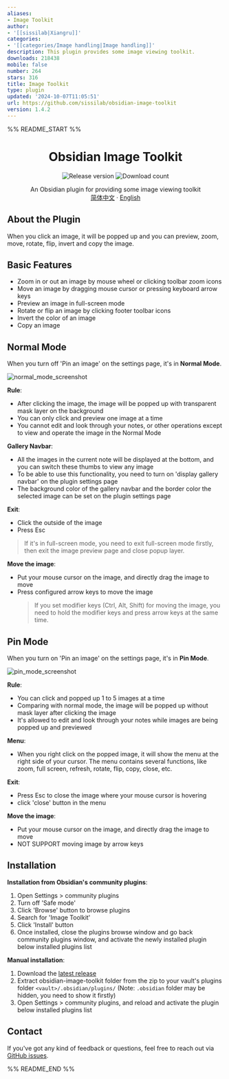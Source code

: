 ```yaml
---
aliases:
- Image Toolkit
author:
- '[[sissilab|Xiangru]]'
categories:
- '[[categories/Image handling|Image handling]]'
description: This plugin provides some image viewing toolkit.
downloads: 218438
mobile: false
number: 264
stars: 316
title: Image Toolkit
type: plugin
updated: '2024-10-07T11:05:51'
url: https://github.com/sissilab/obsidian-image-toolkit
version: 1.4.2
---
```


%% README_START %%

<h1 align="center">Obsidian Image Toolkit</h1>

<p align="center">
    <img alt="Release version" src="https://img.shields.io/github/v/release/sissilab/obsidian-image-toolkit?style=for-the-badge">
    <img alt="Download count" src="https://img.shields.io/github/downloads/sissilab/obsidian-image-toolkit/total?style=for-the-badge">
</p>

<p align="center">
    <span>An Obsidian plugin for providing some image viewing toolkit</span>
    <br/>
    <a href="/README_cn.md">简体中文</a>
    ·
    <a href="/README.md">English</a>
</p>


## About the Plugin
When you click an image, it will be popped up and you can preview, zoom, move, rotate, flip, invert and copy the image.

## Basic Features
- Zoom in or out an image by mouse wheel or clicking toolbar zoom icons
- Move an image by dragging mouse cursor or pressing keyboard arrow keys
- Preview an image in full-screen mode
- Rotate or flip an image by clicking footer toolbar icons
- Invert the color of an image
- Copy an image

## Normal Mode

When you turn off 'Pin an image' on the settings page, it's in **Normal Mode**. 

![normal_mode_screenshot](https://raw.githubusercontent.com/sissilab/obsidian-image-toolkit/master/example/normal_mode_screenshot.png)

**Rule**:
- After clicking the image, the image will be popped up with transparent mask layer on the background
- You can only click and preview one image at a time
- You cannot edit and look through your notes, or other operations except to view and operate the image in the Normal Mode

**Gallery Navbar**:
- All the images in the current note will be displayed at the bottom, and you can switch these thumbs to view any image
- To be able to use this functionality, you need to turn on 'display gallery navbar' on the plugin settings page
- The background color of the gallery navbar and the border color the selected image can be set on the plugin settings page

**Exit**: 
- Click the outside of the image
- Press Esc
> If it's in full-screen mode, you need to exit full-screen mode firstly, then exit the image preview page and close popup layer.

**Move the image**:
- Put your mouse cursor on the image, and directly drag the image to move
- Press configured arrow keys to move the image
  > If you set modifier keys (Ctrl, Alt, Shift) for moving the image, you need to hold the modifier keys and press arrow keys at the same time.

## Pin Mode

When you turn on 'Pin an image' on the settings page, it's in **Pin Mode**.

![pin_mode_screenshot](https://raw.githubusercontent.com/sissilab/obsidian-image-toolkit/master/example/pin_mode_screenshot.png)

**Rule**:
- You can click and popped up 1 to 5 images at a time
- Comparing with normal mode, the image will be popped up without mask layer after clicking the image
- It's allowed to edit and look through your notes while images are being popped up and previewed

**Menu**:
- When you right click on the popped image, it will show the menu at the right side of your cursor. The menu contains several functions, like zoom, full screen, refresh, rotate, flip, copy, close, etc.

**Exit**:
- Press Esc to close the image where your mouse cursor is hovering
- click 'close' button in the menu

**Move the image**:
- Put your mouse cursor on the image, and directly drag the image to move
- NOT SUPPORT moving image by arrow keys

## Installation

**Installation from Obsidian's community plugins**: 
1. Open Settings > community plugins
2. Turn off 'Safe mode'
3. Click 'Browse' button to browse plugins
4. Search for 'Image Toolkit'
5. Click 'Install' button
6. Once installed, close the plugins browse window and go back community plugins window, and activate the newly installed plugin below installed plugins list

**Manual installation**:
1. Download the [latest release](https://github.com/sissilab/obsidian-image-toolkit/releases/latest)
2. Extract obsidian-image-toolkit folder from the zip to your vault's plugins folder `<vault>/.obsidian/plugins/` (Note: `.obsidian` folder may be hidden, you need to show it firstly)
3. Open Settings > community plugins, and reload and activate the plugin below installed plugins list


## Contact

If you've got any kind of feedback or questions, feel free to reach out via [GitHub issues](https://github.com/sissilab/obsidian-image-toolkit/issues).


%% README_END %%